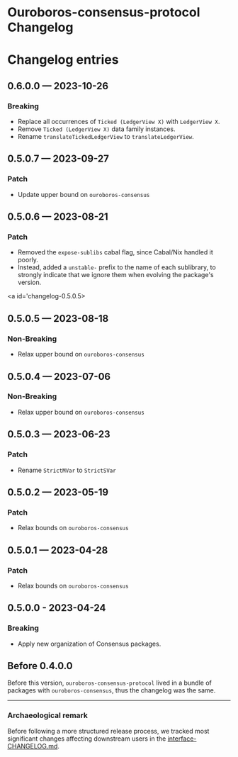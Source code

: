# Ouroboros-consensus-protocol Changelog

# Changelog entries

<a id='changelog-0.6.0.0'></a>
## 0.6.0.0 — 2023-10-26

### Breaking

- Replace all occurrences of `Ticked (LedgerView X)` with `LedgerView X`.
- Remove `Ticked (LedgerView X)` data family instances.
- Rename `translateTickedLedgerView` to `translateLedgerView`.

<a id='changelog-0.5.0.7'></a>
## 0.5.0.7 — 2023-09-27

### Patch

- Update upper bound on `ouroboros-consensus`

<a id='changelog-0.5.0.6'></a>
## 0.5.0.6 — 2023-08-21

### Patch

- Removed the `expose-sublibs` cabal flag, since Cabal/Nix handled it poorly.
- Instead, added a `unstable-` prefix to the name of each sublibrary, to
  strongly indicate that we ignore them when evolving the package's version.

<a id='changelog-0.5.0.5></a>
## 0.5.0.5 — 2023-08-18

### Non-Breaking

- Relax upper bound on `ouroboros-consensus`

<a id='changelog-0.5.0.4'></a>
## 0.5.0.4 — 2023-07-06

### Non-Breaking

- Relax upper bound on `ouroboros-consensus`

<a id='changelog-0.5.0.3'></a>
## 0.5.0.3 — 2023-06-23

### Patch

- Rename `StrictMVar` to `StrictSVar`

<a id='changelog-0.5.0.2'></a>
## 0.5.0.2 — 2023-05-19

### Patch

- Relax bounds on `ouroboros-consensus`

<a id='changelog-0.5.0.1'></a>
## 0.5.0.1 — 2023-04-28

### Patch

- Relax bounds on `ouroboros-consensus`

<a id='changelog-0.5.0.0'></a>
## 0.5.0.0 - 2023-04-24

### Breaking

- Apply new organization of Consensus packages.

## Before 0.4.0.0

Before this version, `ouroboros-consensus-protocol` lived in a bundle of
packages with `ouroboros-consensus`, thus the changelog was the same.

---

### Archaeological remark

Before following a more structured release process, we tracked most significant
changes affecting downstream users in the
[interface-CHANGELOG.md](https://github.com/IntersectMBO/ouroboros-consensus/blob/8d8329e4dd41404439b7cd30629fcce427679212/docs/website/docs/interface-CHANGELOG.md).
